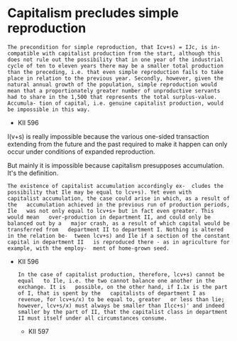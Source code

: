 # Capitalism precludes simple reproduction



    The precondition for simple reproduction, that Icv+s) = IJc, is in- compatible with capitalist production from the start, although this does not rule out the possibility that in one year of the industrial cycle of ten to eleven years there may be a smaller total production than the preceding, i.e. that even simple reproduction fails to take place in relation to the previous year. Secondly, however, given the natural annual growth of the population, simple reproduction would mean that a proportionately greater number of unproductive servants had to share in the 1,500 that represents the total surplus-value. Accumula- tion of capital, i.e. genuine capitalist production, would be impossible in this way.
- KII 596

I(v+s) is really impossible because the various one-sided transaction extending from the future and the past required to make it happen can only occur under conditions of expanded reproduction.

But mainly it is impossible because capitalism presupposes accumulation. It's the definition.

    The existence of capitalist accumulation accordingly ex-  cludes the possibility that Ile may be equal to lcv+s). Yet even with   capitalist accumulation, the case could arise in which, as a result of the   accumulation achieved in the previous run of production periods, Ile   was not only equal to lcv+s» but in fact even greater. This would mean   over-production in department II, and could only be balanced out by a   major crash, as a result of which capital would be transferred from   department II to department I. Nothing is altered in the relation be-  tween lcv+s) and Ile if a section of the constant capital in department II   is reproduced there - as in agriculture for example, with the employ-  ment of home-grown seed.
- KII 596


      In the case of capitalist production, therefore, lcv+s) cannot be equal   to Ile, i.e. the two cannot balance one another in the exchange. It is   possible, on the other hand, if I.1x is the part of I, that is spent by the   capitalists of department I as revenue, for lcv+s/x) to be equal to, greater   or less than lie; however, lcv+s/x) must always be smaller than Ilcc+s)' and indeed smaller by the part of II, that the capitalist class in department   II must itself under all circumstances consume.
  - KII 597



    
    


